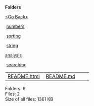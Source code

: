 **Folders**

[&lt;Go Back&gt;](../right.html)

 [numbers](numbers/right.html)

 [sorting](sorting/right.html)

 [string](string/right.html)

[analysis](analysis/right.html)

 [searching](searching/right.html)

  

<table><tbody><tr class="odd"><td><a href="README.html">README.html</a> </td><td><a href="README.md">README.md</a> </td><td></td><td></td></tr></tbody></table>

Folders: 6  
Files: 2  
Size of all files: 1361 KB
